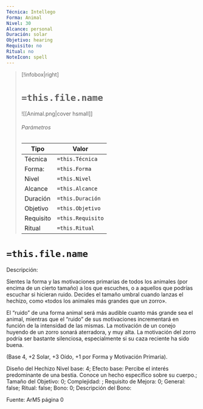 ```yaml
---
Técnica: Intellego
Forma: Animal
Nivel: 30
Alcance: personal 
Duración: solar  
Objetivo: hearing
Requisito: no
Ritual: no
NoteIcon: spell
---
```


> [!infobox|right]
> # `=this.file.name`
> ![[Animal.png|cover hsmall]]
> ###### Parámetros
> Tipo |  Valor |
> ---|---|
> Técnica  | `=this.Técnica`  |
> Forma: | `=this.Forma`  |
> Nivel | `=this.Nivel`  |
> Alcance | `=this.Alcance` |
> Duración | `=this.Duración` |
> Objetivo | `=this.Objetivo` |
> Requisito | `=this.Requisito` |
> Ritual | `=this.Ritual` |

# `=this.file.name`
Descripción: <p>Sientes la forma y las motivaciones primarias de todos los animales (por encima de un cierto tamaño) a los que escuches, o a aquellos que podrías escuchar si hicieran ruido. Decides el tamaño umbral cuando lanzas el hechizo, como «todos los animales más grandes que un zorro».</p><p>El “ruido” de una forma animal será más audible cuanto más grande sea el animal, mientras que el “ruido” de sus motivaciones incrementará en función de la intensidad de las mismas. La motivación de un conejo huyendo de un zorro sonará aterradora, y muy alta. La motivación del zorro podría ser bastante silenciosa, especialmente si su caza reciente ha sido buena.</p><p>(Base 4, +2 Solar, +3 Oído, +1 por Forma y Motivación Primaria).</p><p></p>

Diseño del Hechizo
Nivel base: 4; Efecto base: Percibe el interés predominante de una bestia. Conoce un hecho específico sobre su cuerpo.;  Tamaño del Objetivo: 0; Complejidad: ; Requisito de Mejora: 0; General: false; Ritual: false; Bono: 0; Descripción del Bono: 

Fuente: ArM5 página 0